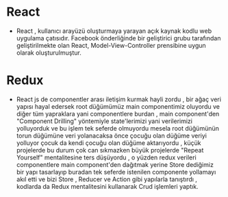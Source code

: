 # React

- React , kullanıcı arayüzü oluşturmaya yarayan açık kaynak kodlu web uygulama çatısıdır. 
 Facebook önderliğinde bir geliştirici grubu tarafından geliştirilmekte olan React, 
 Model-View-Controller prensibine uygun olarak oluşturulmuştur.

# Redux

 - React js de componentler arası iletişim kurmak hayli zordu , bir ağaç veri yapısı 
 hayal edersek root düğümümüz main componentimiz oluyordu ve diğer tüm yapraklara yani
 componentlere burdan , main component'den "Component Drilling" yöntemiyle 
 state'lerimizi yani verilerimizi yolluyorduk ve bu işlem tek seferde olmuyordu mesela
 root düğümünün torun düğümüne veri yolanacaksa önce çocuğu olan düğüme veriyi yolluyor 
 çocuk da kendi çocuğu olan düğüme aktarıyordu , küçük projelerde bu durum çok can 
 sıkmazken büyük projelerde "Repeat Yourself" mentalitesine ters düşüyordu , o yüzden
 redux verileri componentlere main component'den dağıtmak yerine Store dediğimiz bir 
 yapı tasarlayıp buradan tek seferde istenilen componente yollamayı akıl etti ve bizi 
 Store , Reducer ve Action gibi yapılarla tanıştırdı , kodlarda da Redux mentalitesini 
 kullanarak Crud işlemleri yaptık.